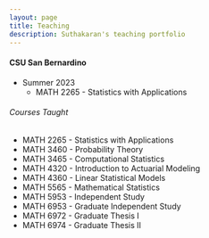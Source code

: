 ```yaml
---
layout: page
title: Teaching
description: Suthakaran's teaching portfolio
---
```

#### CSU San Bernardino
* Summer 2023
   * <a style="text-decoration:none" href="../pages/StatApp.html" target="_blank" rel="noopener noreferrer">MATH 2265 - Statistics with Applications </a>

  
###### Courses Taught
   * MATH 2265 - Statistics with Applications 
   * MATH 3460 - Probability Theory
   * MATH 3465 - Computational Statistics
   * MATH 4320 - Introduction to Actuarial Modeling
   * MATH 4360 - Linear Statistical Models
   * MATH 5565 - Mathematical Statistics
   * MATH 5953 - Independent Study
   * MATH 6953 - Graduate Independent Study
   * MATH 6972 - Graduate Thesis I
   * MATH 6974 - Graduate Thesis II


